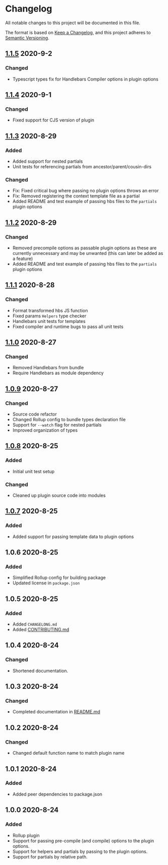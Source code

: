 # Changelog

All notable changes to this project will be documented in this file.

The format is based on [Keep a Changelog](https://keepachangelog.com/en/1.1.0/),
and this project adheres to [Semantic Versioning](https://semver.org/spec/v2.0.0.html).



## [1.1.5](https://github.com/JohannIsaac/rollup-plugin-handlebars-compiler/pull/36)  2020-9-2

### Changed

- Typescript types fix for Handlebars Compiler options in plugin options



## [1.1.4](https://github.com/JohannIsaac/rollup-plugin-handlebars-compiler/pull/29)  2020-9-1

### Changed

- Fixed support for CJS version of plugin



## [1.1.3](https://github.com/JohannIsaac/rollup-plugin-handlebars-compiler/pull/16)  2020-8-29

### Added

- Added support for nested partials
- Unit tests for referencing partials from ancestor/parent/cousin-dirs

### Changed

- Fix: Fixed critical bug where passing no plugin options throws an error
- Fix: Removed registering the context template file as a partial
- Added README and test example of passing hbs files to the `partials` plugin options



## [1.1.2](https://github.com/JohannIsaac/rollup-plugin-handlebars-compiler/pull/12)  2020-8-29

### Changed

- Removed precompile options as passable plugin options as these are currently unnecessary and may be unwanted (this can later be added as a feature)
- Added README and test example of passing hbs files to the `partials` plugin options



## [1.1.1](https://github.com/JohannIsaac/rollup-plugin-handlebars-compiler/pull/10)  2020-8-28

### Changed

- Format transformed hbs JS function
- Fixed params `Helpers` type checker
- Handlebars unit tests for templates
- Fixed compiler and runtime bugs to pass all unit tests



## [1.1.0](https://github.com/JohannIsaac/rollup-plugin-handlebars-compiler/pull/7)  2020-8-27

### Changed

- Removed Handlebars from bundle
- Require Handlebars as module dependency 



## [1.0.9](https://github.com/JohannIsaac/rollup-plugin-handlebars-compiler/pull/5)  2020-8-27

### Changed

- Source code refactor
- Changed Rollup config to bundle types declaration file
- Support for `--watch` flag for nested partials
- Improved organization of types



## [1.0.8](https://github.com/JohannIsaac/rollup-plugin-handlebars-compiler/pull/3) 2020-8-25

### Added

- Initial unit test setup

### Changed

- Cleaned up plugin source code into modules



## [1.0.7](https://github.com/JohannIsaac/rollup-plugin-handlebars-compiler/pull/1) 2020-8-25

### Added

- Added support for passing template data to plugin options



## 1.0.6 2020-8-25

### Added

- Simplified Rollup config for building package
- Updated license in `package.json`



## 1.0.5 2020-8-25

### Added

- Added `CHANGELONG.md`
- Added [CONTRIBUTING.md](./CONTRIBUTING.md)



## 1.0.4 2020-8-24

### Changed

- Shortened documentation.



## 1.0.3 2020-8-24

### Changed

- Completed documentation in [README.md](./README.md)



## 1.0.2 2020-8-24

### Changed

- Changed default function name to match plugin name



## 1.0.1 2020-8-24

### Added

- Added peer dependencies to package.json



## 1.0.0 2020-8-24

### Added

- Rollup plugin
- Support for passing pre-compile (and compile) options to the plugin options.
- Support for helpers and partials by passing to the plugin options.
- Support for partials by relative path.